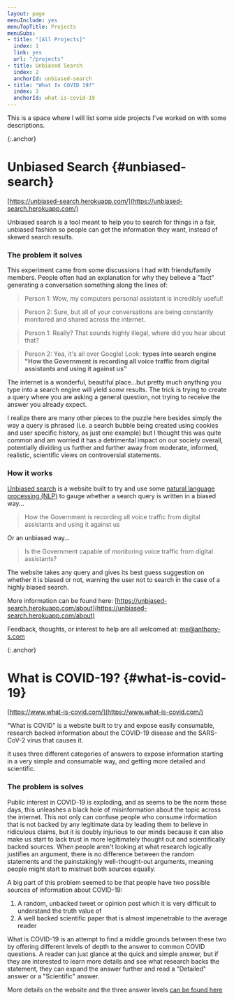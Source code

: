 ```yaml
---
layout: page
menuInclude: yes
menuTopTitle: Projects
menuSubs:
- title: "[All Projects]"
  index: 1
  link: yes
  url: "/projects"
- title: Unbiased Search
  index: 2
  anchorId: unbiased-search
- title: "What Is COVID 19?"
  index: 3
  anchorId: what-is-covid-19
---
```


This is a space where I will list some side projects I've worked on with some descriptions.

{:.anchor}
# Unbiased Search {#unbiased-search}

[https://unbiased-search.herokuapp.com/](https://unbiased-search.herokuapp.com/)

Unbiased search is a tool meant to help you to search for things in a fair, unbiased fashion so people can get the information they want, instead of skewed search results.

### The problem it solves

This experiment came from some discussions I had with friends/family members. People often had an explanation for why they believe a "fact" generating a conversation something along the lines of:

> Person 1: Wow, my computers personal assistant is incredibly useful!

> Person 2: Sure, but all of your conversations are being constantly monitored and shared across the internet.

> Person 1: Really? That sounds highly illegal, where did you hear about that?

> Person 2: Yea, it's all over Google! Look: **types into search engine "How the Government is recording all voice traffic from digital assistants and using it against us"**

The internet is a wonderful, beautiful place...but pretty much anything you type into a search engine will yield *some* results. The trick is trying to create a query where you are asking a general question, not trying to receive the answer you already expect.

I realize there are many other pieces to the puzzle here besides simply the way a query is phrased (i.e. a search bubble being created using cookies and user specific history, as just one example) but I thought this was quite common and am worried it has a detrimental impact on our society overall, potentially dividing us further and further away from moderate, informed, realistic, scientific views on controversial statements.

### How it works

[Unbiased search](https://unbiased-search.herokuapp.com/) is a website built to try and use some [natural language processing (NLP)](https://en.wikipedia.org/wiki/Natural_language_processing) to gauge whether a search query is written in a biased way...

> How the Government is recording all voice traffic from digital assistants and using it against us

Or an unbiased way...

> Is the Government capable of monitoring voice traffic from digital assistants?

The website takes any query and gives its best guess suggestion on whether it is biased or not, warning the user not to search in the case of a highly biased search.

More information can be found here: [https://unbiased-search.herokuapp.com/about](https://unbiased-search.herokuapp.com/about)

Feedback, thoughts, or interest to help are all welcomed at: [me@anthony-s.com](mailto:me@anthony-s.com)

{:.anchor}
# What is COVID-19? {#what-is-covid-19}

[https://www.what-is-covid.com/](https://www.what-is-covid.com/) 

"What is COVID" is a website built to try and expose easily consumable, research backed information about the COVID-19 disease and the SARS-CoV-2 virus that causes it.

It uses three different categories of answers to expose information starting in a very simple and consumable way, and getting more detailed and scientific.

### The problem is solves

Public interest in COVID-19 is exploding, and as seems to be the norm these days, this unleashes a black hole of misinformation about the topic across the internet. This not only can confuse people who consume information that is not backed by any legitimate data by leading them to believe in ridiculous claims, but it is doubly injurious to our minds because it can also make us start to lack trust in more legitimately thought out and scientifically backed sources. When people aren't looking at what research logically justifies an argument, there is no difference between the random statements and the painstakingly well-thought-out arguments, meaning people might start to mistrust both sources equally.

A big part of this problem seemed to be that people have two possible sources of information about COVID-19:

1. A random, unbacked tweet or opinion post which it is very difficult to understand the truth value of
2. A well backed scientific paper that is almost impenetrable to the average reader

What is COVID-19 is an attempt to find a middle grounds between these two by offering different levels of depth to the answer to common COVID questions. A reader can just glance at the quick and simple answer, but if they are interested to learn more details and see what research backs the statement, they can expand the answer further and read a "Detailed" answer or a "Scientific" answer.

More details on the website and the three answer levels [can be found here](https://www.what-is-covid.com/about)